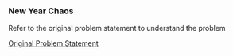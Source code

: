 ### New Year Chaos

Refer to the original problem statement to understand the problem

[Original Problem Statement](https://www.hackerrank.com/challenges/luck-balance/problem)